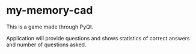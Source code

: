 # my-memory-cad

This is a game made through PyQt.

Application will provide questions and shows statistics of correct answers and number of questions asked. 
